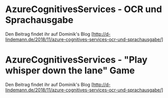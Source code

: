# AzureCognitivesServices - OCR und Sprachausgabe

Den Beitrag findet ihr auf Dominik's Blog [http://d-lindemann.de/2018/11/azure-cognitives-services-ocr-und-sprachausgabe/]


# AzureCognitivesServices - "Play whisper down the lane" Game

Den Beitrag findet ihr auf Dominik's Blog [http://d-lindemann.de/2018/11/azure-cognitives-services-ocr-und-sprachausgabe/]
